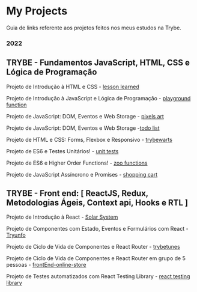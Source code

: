 # My Projects

Guia de links referente aos projetos feitos nos meus estudos na Trybe.

### 2022

## TRYBE - Fundamentos JavaScript, HTML, CSS e Lógica de Programação

Projeto de Introdução à HTML e CSS - [lesson learned](https://github.com/hsbicalho/Project-Lessons-learned)

Projeto de Introdução à JavaScript e Lógica de Programação - [playground function](https://github.com/hsbicalho/Playground-Functions)

Projeto de JavaScript: DOM, Eventos e Web Storage - [pixels art](https://github.com/hsbicalho/Pixel-Art)

Projeto de JavaScript: DOM, Eventos e Web Storage -[todo list](https://github.com/hsbicalho/To-do-List)

Projeto de HTML e CSS: Forms, Flexbox e Responsivo - [trybewarts](https://github.com/hsbicalho/Trybewarts)

Projeto de ES6 e Testes Unitários! - [unit tests](https://github.com/hsbicalho/js-unit-tests)

Projeto de ES6 e Higher Order Functions! - [zoo functions](https://github.com/hsbicalho/Zoo-Functions)

Projeto de JavaScript Assíncrono e Promises - [shopping cart](https://github.com/hsbicalho/Shopping-Cart)

## TRYBE - Front end: [ ReactJS, Redux, Metodologias Ágeis, Context api, Hooks e RTL ]

Projeto de Introdução à React - [Solar System](https://github.com/hsbicalho/Solar-System)

Projeto de Componentes com Estado, Eventos e Formulários com React - [Tryunfo](https://github.com/hsbicalho/Tryunfo)

Projeto de Ciclo de Vida de Componentes e React Router - [trybetunes](https://github.com/hsbicalho/Trybetunes)

Projeto de Ciclo de Vida de Componentes e React Router em grupo de 5 pessoas - [frontEnd-online-store]()  

Projeto de Testes automatizados com React Testing Library - [react testing library]()
